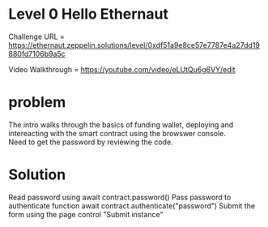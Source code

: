 # Level 0  Hello Ethernaut

Challenge URL = https://ethernaut.zeppelin.solutions/level/0xdf51a9e8ce57e7787e4a27dd19880fd7106b9a5c

Video Walkthrough = https://youtube.com/video/eLUtQu6g6VY/edit

# problem

The intro walks through the basics of funding wallet, deploying and intereacting with the smart contract using the browswer console.  
Need to get the password by reviewing the code.  

# Solution
Read password using await contract.password()
Pass password to authenticate function await contract.authenticate("password")
Submit the form using the page control "Submit instance"

